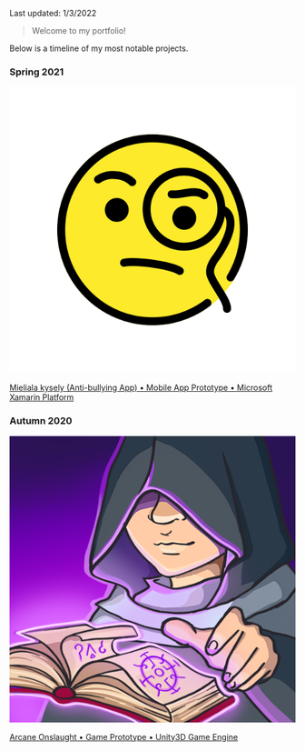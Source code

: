 <link rel="stylesheet" href="./style.css">

Last updated: 1/3/2022 

>Welcome to my portfolio!

Below is a timeline of my most notable projects.

### Spring 2021

<img class="logo" src="./images/mieliala_kysely_logo.png">

[Mieliala kysely (Anti-bullying App) • Mobile App Prototype • Microsoft Xamarin Platform](https://etex99.github.io/portfolio/mieliala_kysely)

<div style="clear:both;"></div>

### Autumn 2020

<img class="logo" src="./images/arcane_onslaught_logo.png">

[Arcane Onslaught • Game Prototype • Unity3D Game Engine](https://etex99.github.io/portfolio/arcane_onslaught)

<div style="clear:both;"></div>